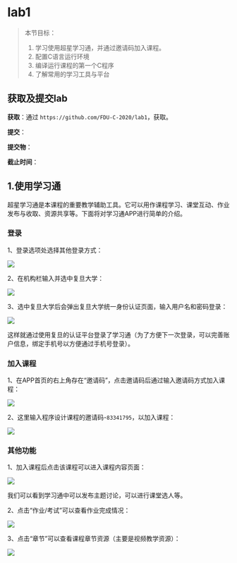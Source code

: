 # lab1

> 本节目标：
>
> 1. 学习使用超星学习通，并通过邀请码加入课程。
> 2. 配置C语言运行环境
> 3. 编译运行课程的第一个C程序
> 4. 了解常用的学习工具与平台


## 获取及提交lab

**获取**：通过 `https://github.com/FDU-C-2020/lab1`，获取。

**提交**：

**提交物**：

**截止时间**：

## 1.使用学习通

超星学习通是本课程的重要教学辅助工具。它可以用作课程学习、课堂互动、作业发布与收取、资源共享等。下面将对学习通APP进行简单的介绍。

### 登录

1、登录选项处选择其他登录方式：

![](.\imgs\xuexitong-step-0.png)

2、在机构栏输入并选中复旦大学：

![](.\imgs\xuexitong-step-1.png)

3、选中复旦大学后会弹出复旦大学统一身份认证页面，输入用户名和密码登录：

![](.\imgs\xuexitong-step-2.png)

这样就通过使用复旦的认证平台登录了学习通（为了方便下一次登录，可以完善账户信息，绑定手机号以方便通过手机号登录）。

### 加入课程

1、在APP首页的右上角存在“邀请码”，点击邀请码后通过输入邀请码方式加入课程：

![](.\imgs\xuexitong-step-3.png)

2、这里输入程序设计课程的邀请码-`83341795`，以加入课程：

![](.\imgs\xuexitong-step-4.png)

### 其他功能

1、加入课程后点击该课程可以进入课程内容页面：

![](.\imgs\xuexitong-step-5.png)

我们可以看到学习通中可以发布主题讨论，可以进行课堂选人等。

2、点击“作业/考试”可以查看作业完成情况：

![](.\imgs\xuexitong-step-6.png)

3、点击“章节”可以查看课程章节资源（主要是视频教学资源）：

![](.\imgs\xuexitong-step-7.png)






